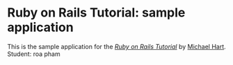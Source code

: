 # Ruby on Rails Tutorial: sample application

This is the sample application for
the [*Ruby on Rails Tutorial*](http://railstutorial.org/)
by [Michael Hart](http://Michaelhart.com/).
Student: roa pham
